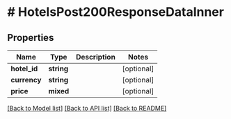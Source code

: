 # # HotelsPost200ResponseDataInner

## Properties

Name | Type | Description | Notes
------------ | ------------- | ------------- | -------------
**hotel_id** | **string** |  | [optional]
**currency** | **string** |  | [optional]
**price** | **mixed** |  | [optional]

[[Back to Model list]](../../README.md#models) [[Back to API list]](../../README.md#endpoints) [[Back to README]](../../README.md)

